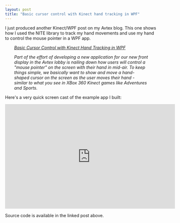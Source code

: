```yaml
---
layout: post
title: "Basic cursor control with Kinect hand tracking in WPF"
---
```


<p>I just produced another Kinect/WPF post on my Avtex blog. This one shows how I used the NITE library to track my hand movements  and use my hand to control the mouse pointer in a WPF app.</p>

<div style="margin-left: 30px; margin-right: 30px;"> <em>

<p><a href="http://blogs.avtex.com/blogs/mhodnick/archive/2011/01/19/basic-cursor-control-with-kinect-hand-tracking-in-wpf.aspx">Basic Cursor Control with Kinect Hand Tracking in WPF</a></p>
<p>Part of the effort of developing a new application for our new front display in the Avtex lobby is nailing down how users will control a "mouse pointer"  on the screen with their hand in mid-air. To keep things simple, we basically want to show and move a hand-shaped cursor on the screen as the user  moves their hand - similar to what you see in XBox 360 Kinect games like Adventures and Sports.</p>
</em> </div>

<p>Here's a very quick screen cast of the example app I built:</p>
<iframe title="YouTube video player" class="youtube-player" type="text/html" width="560" height="345" src="http://www.youtube.com/embed/bJjUpfvnMmM?rel=0" frameborder="0"> </iframe>
<p>Source code is available in the linked post above.</p>

